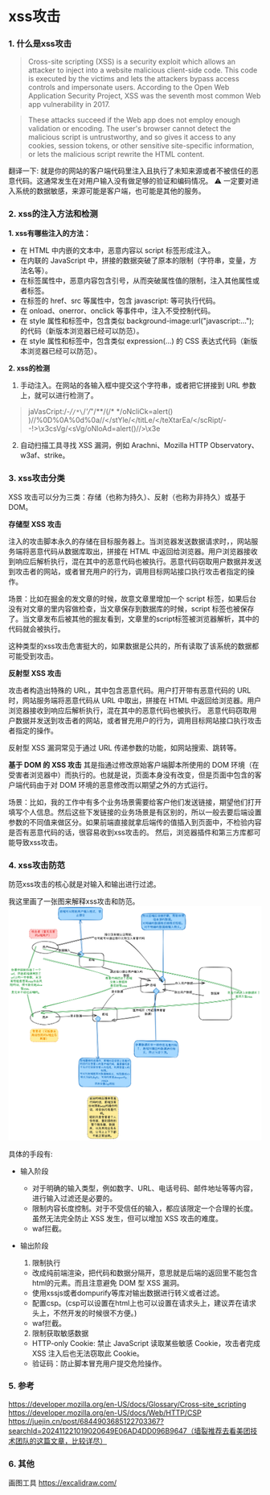 # xss攻击

### 1. 什么是xss攻击
> Cross-site scripting (XSS) is a security exploit which allows an attacker to inject into a website malicious client-side code. This code is executed by the victims and lets the attackers bypass access controls and impersonate users. According to the Open Web Application Security Project, XSS was the seventh most common Web app vulnerability in 2017.

> These attacks succeed if the Web app does not employ enough validation or encoding. The user's browser cannot detect the malicious script is untrustworthy, and so gives it access to any cookies, session tokens, or other sensitive site-specific information, or lets the malicious script rewrite the HTML content.

翻译一下:
就是你的网站的客户端代码里注入且执行了未知来源或者不被信任的恶意代码。这通常发生在对用户输入没有做足够的验证和编码情况。
⚠️ 一定要对进入系统的数据敏感，来源可能是客户端，也可能是其他的服务。

### 2. xss的注入方法和检测

**1. xss有哪些注入的方法：**
  - 在 HTML 中内嵌的文本中，恶意内容以 script 标签形成注入。
  - 在内联的 JavaScript 中，拼接的数据突破了原本的限制（字符串，变量，方法名等）。
  - 在标签属性中，恶意内容包含引号，从而突破属性值的限制，注入其他属性或者标签。
  - 在标签的 href、src 等属性中，包含 javascript: 等可执行代码。
  - 在 onload、onerror、onclick 等事件中，注入不受控制代码。
  - 在 style 属性和标签中，包含类似 background-image:url("javascript:..."); 的代码（新版本浏览器已经可以防范）。
  - 在 style 属性和标签中，包含类似 expression(...) 的 CSS 表达式代码（新版本浏览器已经可以防范）。

**2. xss的检测**
  1. 手动注入。在网站的各输入框中提交这个字符串，或者把它拼接到 URL 参数上，就可以进行检测了。
> jaVasCript:/*-/*`/*\`/*'/*"/**/(/* */oNcliCk=alert() )//%0D%0A%0d%0a//</stYle/</titLe/</teXtarEa/</scRipt/--!>\x3csVg/<sVg/oNloAd=alert()//>\x3e
>
  2. 自动扫描工具寻找 XSS 漏洞，例如 Arachni、Mozilla HTTP Observatory、w3af、strike。 
<span style="color: transparent;">（todo：等我学了补充上这一块的知识）</span>

### 3. xss攻击分类
XSS 攻击可以分为三类：存储（也称为持久）、反射（也称为非持久）或基于 DOM。

**存储型 XSS 攻击**

注入的攻击脚本永久的存储在目标服务器上。当浏览器发送数据请求时，，网站服务端将恶意代码从数据库取出，拼接在 HTML 中返回给浏览器。用户浏览器接收到响应后解析执行，混在其中的恶意代码也被执行。恶意代码窃取用户数据并发送到攻击者的网站，或者冒充用户的行为，调用目标网站接口执行攻击者指定的操作。

场景：比如在掘金的发文章的时候，故意文章里增加一个 script 标签，如果后台没有对文章的里内容做检查，当文章保存到数据库的时候，script 标签也被保存了。当文章发布后被其他的掘友看到，文章里的script标签被浏览器解析，其中的代码就会被执行。

这种类型的xss攻击危害挺大的，如果数据是公共的，所有读取了该系统的数据都可能受到攻击。

**反射型 XSS 攻击**

攻击者构造出特殊的 URL，其中包含恶意代码。用户打开带有恶意代码的 URL 时，网站服务端将恶意代码从 URL 中取出，拼接在 HTML 中返回给浏览器。用户浏览器接收到响应后解析执行，混在其中的恶意代码也被执行。 恶意代码窃取用户数据并发送到攻击者的网站，或者冒充用户的行为，调用目标网站接口执行攻击者指定的操作。

反射型 XSS 漏洞常见于通过 URL 传递参数的功能，如网站搜索、跳转等。

**基于 DOM 的 XSS 攻击**
其是指通过修改原始客户端脚本所使用的 DOM 环境（在受害者浏览器中）而执行的。也就是说，页面本身没有改变，但是页面中包含的客户端代码由于对 DOM 环境的恶意修改而以期望之外的方式运行。

场景：比如，我的工作中有多个业务场景需要给客户他们发送链接，期望他们打开填写个人信息。然后这些下发链接的业务场景是有区别的，所以一般去要后端设置参数的不同值来做区分。如果前端直接就拿后端传的值插入到页面中，不检验内容是否有恶意代码的话，很容易收到xss攻击的。
然后，浏览器插件和第三方库都可能导致xss攻击。


### 4. xss攻击防范

防范xss攻击的核心就是对输入和输出进行过滤。

我这里画了一张图来解释xss攻击和防范。
![alt text](image.png)

具体的手段有:
- 输入阶段
  - 对于明确的输入类型，例如数字、URL、电话号码、邮件地址等等内容，进行输入过滤还是必要的。
  - 限制内容长度控制。对于不受信任的输入，都应该限定一个合理的长度。虽然无法完全防止 XSS 发生，但可以增加 XSS 攻击的难度。
  - waf拦截。<span style="color: transparent;">（todo：等我学了补充上这一块的知识）</span>

- 输出阶段
  1. 限制执行
    - 改成纯前端渲染，把代码和数据分隔开，意思就是后端的返回里不能包含html的元素。而且注意避免 DOM 型 XSS 漏洞。
    - 使用xssjs或者dompurify等库对输出数据进行转义或者过滤。
    - 配置csp。(csp可以设置在html上也可以设置在请求头上，建议弄在请求头上，不然开发的时候很不方便。)
    - waf拦截。
  2. 限制获取敏感数据
    - HTTP-only Cookie: 禁止 JavaScript 读取某些敏感 Cookie，攻击者完成 XSS 注入后也无法窃取此 Cookie。
    - 验证码：防止脚本冒充用户提交危险操作。

### 5. 参考
https://developer.mozilla.org/en-US/docs/Glossary/Cross-site_scripting
https://developer.mozilla.org/en-US/docs/Web/HTTP/CSP
https://juejin.cn/post/6844903685122703367?searchId=202411221019020649E06AD4DD096B9647（墙裂推荐去看美团技术团队的这篇文章，比较详尽）

### 6. 其他
画图工具 https://excalidraw.com/